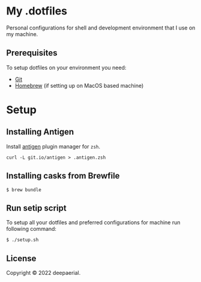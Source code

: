 # My .dotfiles
Personal configurations for shell and development environment that I use on my machine.

## Prerequisites
To setup dotfiles on your environment you need:

* [Git](https://git-scm.com/)
* [Homebrew](https://brew.sh/) (if setting up on MacOS based machine)

# Setup

## Installing Antigen
Install [antigen](https://github.com/zsh-users/antigen) plugin manager for `zsh`.
```shell
curl -L git.io/antigen > .antigen.zsh
```

## Installing casks from Brewfile
```shell
$ brew bundle
```

## Run setip script
To setup all your dotfiles and preferred configurations for machine run following command:
```shell
$ ./setup.sh
```
## License

Copyright &copy; 2022 deepaerial.